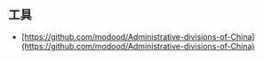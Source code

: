 ## 工具

* [https://github.com/modood/Administrative-divisions-of-China](https://github.com/modood/Administrative-divisions-of-China)



